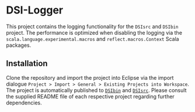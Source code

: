 # DSI-Logger

This project contains the logging functionality for the `DSIsrc` and `DSIbin` project. The performance is optimized when disabling the logging via the `scala.language.experimental.macros` and `reflect.macros.Context` Scala packages.

## Installation
Clone the repository and import the project into Eclipse via the import dialogue `Project > Import > General > Existing Projects into Workspace`. The project is automatically published to [`DSIbin`](https://github.org/uniba-swt/DSIbin) and [`DSIsrc`](https://github.org/uniba-swt/DSIsrc). Please consult the supplied README file of each respective project regarding further dependencies.